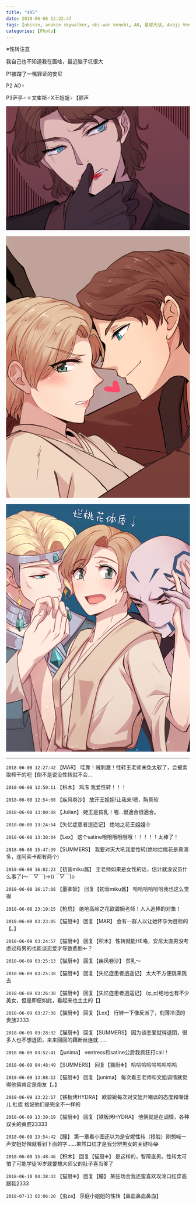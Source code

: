 ```yaml
---
title: "405"
date: 2018-06-08 12:22:47
tags: [obikin, anakin skywalker, obi-wan kenobi, AO, 星球大战, Asajj Ventress, Satine]
categories: [Photo]
---
```


<p>※性转注意</p> 
<p>我自己也不知道我在画啥，最近脑子坑很大</p> 
<p>P1被蹭了一嘴罪证的安尼</p> 
<p>P2 AO♀</p> 
<p>P3萨亭♂＋文崔斯♂X王姐姐♀【颤声</p>

![](https://raw.githubusercontent.com/alicewish/meowchain247/master/img_cVZNdzJtQk9JV2U0VTNzZnlLeDFlVjV2Yi9sTDNoNnlaTEo4VDRIK3NmM2djYWRBSHNMaU9BPT0.jpg)

![](https://raw.githubusercontent.com/alicewish/meowchain247/master/img_cVZNdzJtQk9JV2VZNWZ5L2dNTmVmWHRKcmpzNmo5djJ5dnliZm5LSWF4TDgvaDg5VlZSTyt3PT0.jpg)

![](https://raw.githubusercontent.com/alicewish/meowchain247/master/img_cVZNdzJtQk9JV2VZNWZ5L2dNTmVmWjlMM2FaTEl3eElTWXJzeXljOFByUnVJTm5oYzBRYTRBPT0.jpg)

---

`2018-06-08 12:27:42` 【MAR】 哇靠！贼刺激！性转王老师未免太软了，会被索取榨干的吧【倒不是说没性转就不会...

`2018-06-08 12:50:11` 【积木】 鸡冻 我爱性转！！！

`2018-06-08 12:54:08` 【疾风卷沙】 放开王姐姐!让我来!嗯，胸真软

`2018-06-08 13:00:08` 【Julian】 姥王是貧乳！喔...很適合很適合。

`2018-06-08 13:24:54` 【失忆症患者逍遥记】 绝地之花王姐姐❀

`2018-06-08 13:38:04` 【Lex】 这个satine哦哦哦哦哦哦！！！！！太棒了！

`2018-06-08 15:47:39` 【SUMMERS】 我要对天大吼我爱性转(绝地烂桃花是真滴多，连阿索卡都有两个)

`2018-06-08 16:02:23` 【初音miku酱】 王老师如果是女性的话，估计就没议员什么事了(～￣▽￣)→))*￣▽￣*)o

`2018-06-08 16:17:08` 【墨卿妖】 回复【初音miku酱】 哈哈哈哈哈哈我也这么觉得

`2018-06-08 23:19:15` 【枪启】 绝地高岭之花欧碧婉老师！人人追捧的对象！

`2018-06-09 03:23:05` 【猫厨✙】 回复【MAR】 会有一群人以让她怀孕为目标的【。】

`2018-06-09 03:24:57` 【猫厨✙】 回复【积木】 性转就能HE咯，安尼太直男没考虑过和男的也能谈恋爱才导致悲剧←？

`2018-06-09 03:25:13` 【猫厨✙】 回复【疾风卷沙】 贫乳～

`2018-06-09 03:25:38` 【猫厨✙】 回复【失忆症患者逍遥记】 太大不方便跳来跳去

`2018-06-09 03:26:38` 【猫厨✙】 回复【失忆症患者逍遥记】 (ಥ\_ಥ)绝地也有不少美女，但是即便如此，看起来也土土的【】

`2018-06-09 03:27:38` 【猫厨✙】 回复【Lex】 行转一下像反派了，刻薄冷漠的贵族2333

`2018-06-09 03:28:32` 【猫厨✙】 回复【SUMMERS】 因为谈恋爱就得退团，很多人也不想退团，来来回回的藕断丝连就……

`2018-06-09 03:52:41` 【junima】 ventress和satine公爵我疯狂打call！

`2018-06-09 04:48:49` 【SUMMERS】 回复【猫厨✙】 哈哈哈哈哈哈哈哈哈

`2018-06-09 13:08:12` 【猫厨✙】 回复【junima】 每次看王老师和文姐调情就觉得他俩肯定是炮友【。】

`2018-06-09 13:22:17` 【铁板烤HYDRA】 欧碧婉每次对文姐开嘲讽的态度和嘲馍儿 杜库 格妃他们是完全不一样的

`2018-06-09 13:39:19` 【猫厨✙】 回复【铁板烤HYDRA】 他俩就是在调情，各种双关的黄腔23333

`2018-06-09 13:54:42` 【瞳】 第一章看小图还以为是安妮性转（捂脸）刚想喊一声安姐好辣就看到下面的字……果然口红才是我分辨男女的关键吗😂

`2018-06-09 15:48:46` 【积木】 回复【猫厨✙】 是这样的，智障直男。性转太可怕了可能学徒16岁就要搞大师父的肚子喜当爹了

`2018-06-10 04:38:43` 【猫厨✙】 回复【瞳】 某些场合我还蛮喜欢攻涂口红穿高跟鞋2333

`2018-07-13 02:06:20` 【虫za】 莎庭小姐姐的性转【鼻血鼻血鼻血】
